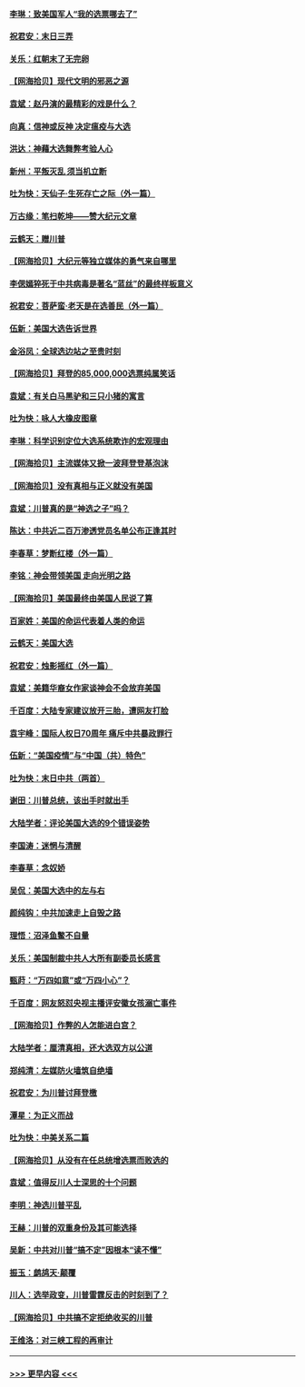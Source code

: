 #### [李琳：致美国军人“我的选票哪去了”](../pages/nsc993/n12635351.md?t=12220302) 
#### [祝君安：末日三弄](../pages/nsc993/n12635324.md?t=12220302) 
#### [关乐：红朝末了无完卵](../pages/nsc993/n12635315.md?t=12220302) 
#### [【网海拾贝】现代文明的邪恶之源](../pages/nsc993/n12634425.md?t=12220302) 
#### [袁斌：赵丹演的最精彩的戏是什么？](../pages/nsc993/n12633316.md?t=12220302) 
#### [向真：信神或反神 决定瘟疫与大选](../pages/nsc993/n12632710.md?t=12220302) 
#### [洪达：神藉大选舞弊考验人心](../pages/nsc993/n12631962.md?t=12220302) 
#### [新州：平叛灭乱  须当机立断](../pages/nsc993/n12631946.md?t=12220302) 
#### [吐为快：天仙子‧生死存亡之际（外一篇）](../pages/nsc993/n12631927.md?t=12220302) 
#### [万古缘：笔扫乾坤——赞大纪元文章](../pages/nsc993/n12631922.md?t=12220302) 
#### [云鹤天：赠川普](../pages/nsc993/n12631823.md?t=12220302) 
#### [【网海拾贝】大纪元等独立媒体的勇气来自哪里](../pages/nsc993/n12629961.md?t=12220302) 
#### [李偲嫣猝死于中共病毒是著名“蓝丝”的最终样板意义](../pages/nsc993/n12628812.md?t=12220302) 
#### [祝君安：菩萨蛮·老天是在选善民（外一篇）](../pages/nsc993/n12628793.md?t=12220302) 
#### [伍新：美国大选告诉世界](../pages/nsc993/n12628768.md?t=12220302) 
#### [金浴凤：全球选边站之至贵时刻](../pages/nsc993/n12627318.md?t=12220302) 
#### [【网海拾贝】拜登的85,000,000选票纯属笑话](../pages/nsc993/n12626569.md?t=12220302) 
#### [袁斌：有关白马黑驴和三只小猪的寓言](../pages/nsc993/n12626198.md?t=12220302) 
#### [吐为快：咏人大橡皮图章](../pages/nsc993/n12624470.md?t=12220302) 
#### [李琳：科学识别定位大选系统欺诈的宏观理由](../pages/nsc993/n12624340.md?t=12220302) 
#### [【网海拾贝】主流媒体又掀一波拜登登基泡沫](../pages/nsc993/n12624000.md?t=12220302) 
#### [【网海拾贝】没有真相与正义就没有美国](../pages/nsc993/n12621885.md?t=12220302) 
#### [袁斌：川普真的是“神选之子”吗？](../pages/nsc993/n12621749.md?t=12220302) 
#### [陈达：中共近二百万渗透党员名单公布正逢其时](../pages/nsc993/n12620870.md?t=12220302) 
#### [李春草：梦断红楼（外一篇）](../pages/nsc993/n12619122.md?t=12220302) 
#### [李铭：神会带领美国 走向光明之路](../pages/nsc993/n12618584.md?t=12220302) 
#### [【网海拾贝】美国最终由美国人民说了算](../pages/nsc993/n12617255.md?t=12220302) 
#### [百家姓：美国的命运代表着人类的命运](../pages/nsc993/n12615838.md?t=12220302) 
#### [云鹤天：美国大选](../pages/nsc993/n12615994.md?t=12220302) 
#### [祝君安：烛影摇红（外一篇）](../pages/nsc993/n12615975.md?t=12220302) 
#### [袁斌：美籍华裔女作家谈神会不会放弃美国](../pages/nsc993/n12615263.md?t=12220302) 
#### [千百度：大陆专家建议放开三胎，遭网友打脸](../pages/nsc993/n12614456.md?t=12220302) 
#### [袁宇峰：国际人权日70周年 痛斥中共暴政罪行](../pages/nsc993/n12611965.md?t=12220302) 
#### [伍新：“美国疫情”与“中国（共）特色”](../pages/nsc993/n12611463.md?t=12220302) 
#### [吐为快：末日中共（两首）](../pages/nsc993/n12611461.md?t=12220302) 
#### [谢田：川普总统，该出手时就出手](../pages/nsc993/n12610905.md?t=12220302) 
#### [大陆学者：评论美国大选的9个错误姿势](../pages/nsc993/n12609586.md?t=12220302) 
#### [李国涛：迷惘与清醒](../pages/nsc993/n12607532.md?t=12220302) 
#### [李春草：念奴娇](../pages/nsc993/n12607083.md?t=12220302) 
#### [吴侃：美国大选中的左与右](../pages/nsc993/n12607054.md?t=12220302) 
#### [颜纯钩：中共加速走上自毁之路](../pages/nsc993/n12606473.md?t=12220302) 
#### [理悟：沼泽鱼鳖不自量](../pages/nsc993/n12606454.md?t=12220302) 
#### [关乐：美国制裁中共人大所有副委员长感言](../pages/nsc993/n12606442.md?t=12220302) 
#### [甄莳：“万四如意”或“万四小心”？](../pages/nsc993/n12606091.md?t=12220302) 
#### [千百度：网友怒怼央视主播评安徽女孩溺亡事件](../pages/nsc993/n12605370.md?t=12220302) 
#### [【网海拾贝】作弊的人怎能进白宫？](../pages/nsc993/n12603546.md?t=12220302) 
#### [大陆学者：厘清真相，还大选双方以公道](../pages/nsc993/n12603475.md?t=12220302) 
#### [郑纯清：左媒防火墙筑自绝墙](../pages/nsc993/n12602226.md?t=12220302) 
#### [祝君安：为川普讨拜登檄](../pages/nsc993/n12602199.md?t=12220302) 
#### [潭星：为正义而战](../pages/nsc993/n12600926.md?t=12220302) 
#### [吐为快：中美关系二篇](../pages/nsc993/n12600908.md?t=12220302) 
#### [【网海拾贝】从没有在任总统增选票而败选的](../pages/nsc993/n12600435.md?t=12220302) 
#### [袁斌：值得反川人士深思的十个问题](../pages/nsc993/n12600332.md?t=12220302) 
#### [李明：神选川普平乱](../pages/nsc993/n12599751.md?t=12220302) 
#### [王赫：川普的双重身份及其可能选择](../pages/nsc993/n12599723.md?t=12220302) 
#### [吴新：中共对川普“搞不定”因根本“读不懂”](../pages/nsc993/n12599502.md?t=12220302) 
#### [振玉：鹧鸪天‧颠覆](../pages/nsc993/n12599494.md?t=12220302) 
#### [川人：选举政变，川普雷霆反击的时刻到了？](../pages/nsc993/n12599291.md?t=12220302) 
#### [【网海拾贝】中共搞不定拒绝收买的川普](../pages/nsc993/n12598955.md?t=12220302) 
#### [王维洛：对三峡工程的再审计](../pages/nsc993/n12598436.md?t=12220302) 

----
#### [ >>> 更早内容 <<< ](../indexes/nsc993-earlier.md)
